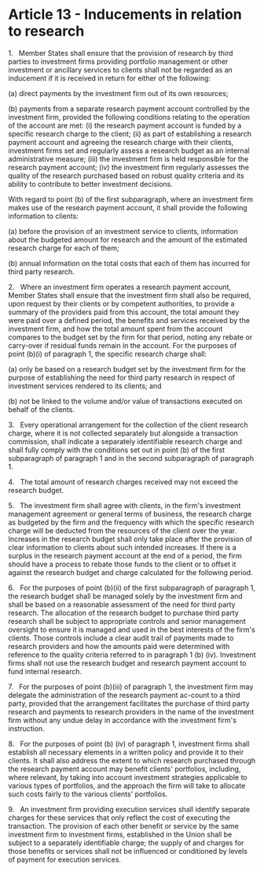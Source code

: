 # Article 13 - Inducements in relation to research


1.   Member States shall ensure that the provision of research by third parties to investment firms providing portfolio management or other investment or ancillary services to clients shall not be regarded as an inducement if it is received in return for either of the following:

(a) direct payments by the investment firm out of its own resources;

(b) payments from a separate research payment account controlled by the investment firm, provided the following conditions relating to the operation of the account are met: (i) the research payment account is funded by a specific research charge to the client; (ii) as part of establishing a research payment account and agreeing the research charge with their clients, investment firms set and regularly assess a research budget as an internal administrative measure; (iii) the investment firm is held responsible for the research payment account; (iv) the investment firm regularly assesses the quality of the research purchased based on robust quality criteria and its ability to contribute to better investment decisions.

With regard to point (b) of the first subparagraph, where an investment firm makes use of the research payment account, it shall provide the following information to clients:

(a) before the provision of an investment service to clients, information about the budgeted amount for research and the amount of the estimated research charge for each of them;

(b) annual information on the total costs that each of them has incurred for third party research.

2.   Where an investment firm operates a research payment account, Member States shall ensure that the investment firm shall also be required, upon request by their clients or by competent authorities, to provide a summary of the providers paid from this account, the total amount they were paid over a defined period, the benefits and services received by the investment firm, and how the total amount spent from the account compares to the budget set by the firm for that period, noting any rebate or carry-over if residual funds remain in the account. For the purposes of point (b)(i) of paragraph 1, the specific research charge shall:

(a) only be based on a research budget set by the investment firm for the purpose of establishing the need for third party research in respect of investment services rendered to its clients; and

(b) not be linked to the volume and/or value of transactions executed on behalf of the clients.

3.   Every operational arrangement for the collection of the client research charge, where it is not collected separately but alongside a transaction commission, shall indicate a separately identifiable research charge and shall fully comply with the conditions set out in point (b) of the first subparagraph of paragraph 1 and in the second subparagraph of paragraph 1.

4.   The total amount of research charges received may not exceed the research budget.

5.   The investment firm shall agree with clients, in the firm's investment management agreement or general terms of business, the research charge as budgeted by the firm and the frequency with which the specific research charge will be deducted from the resources of the client over the year. Increases in the research budget shall only take place after the provision of clear information to clients about such intended increases. If there is a surplus in the research payment account at the end of a period, the firm should have a process to rebate those funds to the client or to offset it against the research budget and charge calculated for the following period.

6.   For the purposes of point (b)(ii) of the first subparagraph of paragraph 1, the research budget shall be managed solely by the investment firm and shall be based on a reasonable assessment of the need for third party research. The allocation of the research budget to purchase third party research shall be subject to appropriate controls and senior management oversight to ensure it is managed and used in the best interests of the firm's clients. Those controls include a clear audit trail of payments made to research providers and how the amounts paid were determined with reference to the quality criteria referred to in paragraph 1 (b) (iv). Investment firms shall not use the research budget and research payment account to fund internal research.

7.   For the purposes of point (b)(iii) of paragraph 1, the investment firm may delegate the administration of the research payment ac-count to a third party, provided that the arrangement facilitates the purchase of third party research and payments to research providers in the name of the investment firm without any undue delay in accordance with the investment firm's instruction.

8.   For the purposes of point (b) (iv) of paragraph 1, investment firms shall establish all necessary elements in a written policy and provide it to their clients. It shall also address the extent to which research purchased through the research payment account may benefit clients' portfolios, including, where relevant, by taking into account investment strategies applicable to various types of portfolios, and the approach the firm will take to allocate such costs fairly to the various clients' portfolios.

9.   An investment firm providing execution services shall identify separate charges for these services that only reflect the cost of executing the transaction. The provision of each other benefit or service by the same investment firm to investment firms, established in the Union shall be subject to a separately identifiable charge; the supply of and charges for those benefits or services shall not be influenced or conditioned by levels of payment for execution services.
